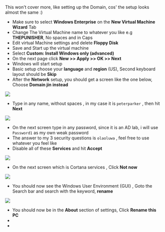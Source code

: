 
This won't cover more, like setting up the Domain, cos' the setup looks almost the same :)

- Make sure to select **Windows Enterprise** on the **New Virtual Machine Wizard** Tab
- Change The Virtual Machine name to whatever you like e.g **THEPUNISHER**, No spaces and in Caps 
- Edit virtual Machine settings and delete **Floppy Disk**
- Save and Start up the virtual machine
- Select **Custom: Install Windows only (advanced)**
- On the next page click **New >> Apply >> OK >> Next**
- Windows will start setup
- Basic setup choose your **language** and **region** (US), Second keyboard layout should be **Skip**
- After the **Network** setup, you should get a screen like the one below, Choose **Domain jin instead**

![](https://i.imgur.com/6xWUC3j.png)

- Type in any name, without spaces , in my case it is `peterparker` , then hit **Next**

![](https://i.imgur.com/uP9CLn2.png)

- On the next screen type in any password, since it is an AD lab, i will use `Password1`  as my own weak password 
- The answer to my 3 security questions is `olaoluwa` , feel free to use whatever you feel like
- Disable all of these **Services** and hit **Accept**

![](https://i.imgur.com/NsRAvlK.png)

- On the next screen which is Cortana services , Click **Not now**

![](https://i.imgur.com/XSq8G5S.png)

- You should now see the Windows User Environment {GUI} , Goto the Search bar and search with the keyword,  **rename**

![](https://i.imgur.com/KDrN7lk.png)

- You should now be in the **About** section of settings, Click **Rename this PC**
- 
- 


